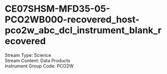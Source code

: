 # CE07SHSM-MFD35-05-PCO2WB000-recovered_host-pco2w_abc_dcl_instrument_blank_recovered

Stream Type: Science<br>
Stream Content: Data Products<br>
Instrument Group Code: PCO2W<br>
